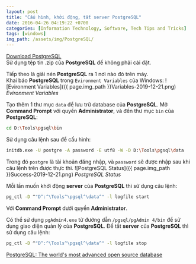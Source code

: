 ```yaml
---
layout: post
title: "Cấu hình, khởi động, tắt server PostgreSQL"
date: 2016-04-26 04:19:22 +0700
categories: [Information Technology, Software, Tech Tips and Tricks]
tags: [windows]
img_path: /assets/img/PostgreSQL/
---
```


[Download PostgreSQL](https://www.enterprisedb.com/download-postgresql-binaries)  
Sử dụng tệp tin .zip của **PostgreSQL** để không phải cài đặt.

Tiếp theo là giải nén **PostgreSQL** ra 1 nơi nào đó trên máy.  
Khai báo **PostgreSQL** trong `Evironment Variables` của Windows:
![Evironment Variables]({{ page.img_path }}Variables-2019-12-21.png)
_Evironment Variables_

Tạo thêm 1 thư mục `data` để lưu trữ database của **PostgreSQL**.
Mở **Command Prompt** với quyền **Administrator**, và đến thư mục `bin` của **PostgreSQL**:
```bash
cd D:\Tools\pgsql\bin
```

Sử dụng câu lệnh sau để cấu hình:
```bash
initdb.exe -U postgre -A password -E utf8 -W -D D:\Tools\pgsql\data
```
Trong đó `postgre` là tài khoản đăng nhập, và `password` sẽ được nhập sau khi câu lệnh trên được thực thi.
![PostgreSQL Status]({{ page.img_path }}Success-2019-12-21.png)
_PostgreSQL Status_

Mỗi lần muốn khởi động **server** của **PostgreSQL** thì sử dụng câu lệnh:
```bash
pg_ctl -D ^"D^:^\Tools^\pgsql^\data^" -l logfile start
```
Với **Command Prompt** dưới quyền **Administrator**.

Có thể sử dụng `pgAdmin4.exe` từ đường dẫn `/pgsql/pgAdmin 4/bin` để sử dụng giao diện quản lý của **PostgreSQL**.
Để tắt **server** của **PostgreSQL** thì sử dụng câu lệnh:
```bash
pg_ctl -D ^"D^:^\Tools^\pgsql^\data^" -l logfile stop
```

[PostgreSQL: The world's most advanced open source database](https://www.postgresql.org/)
